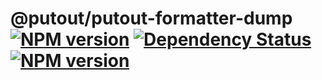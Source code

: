 # @putout/putout-formatter-dump [![NPM version][NPMIMGURL]][NPMURL] [![Dependency Status][DependencyStatusIMGURL]][DependencyStatusURL] [![NPM version][NPMIMGURL]][NPMURL]

[NPMIMGURL]:                https://img.shields.io/npm/v/@putout/formatter-dump.svg?style=flat&longCache=true
[NPMURL]:                   https://npmjs.org/package/@putout/formatter-dump "npm"

[DependencyStatusURL]:      https://david-dm.org/coderaiser/putout?path=packages/formatter-dump
[DependencyStatusIMGURL]:   https://david-dm.org/coderaiser/putout.svg?path=packages/formatter-dump


